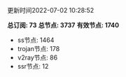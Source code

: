 更新时间2022-07-02 10:28:52

**总订阅: 73**
**总节点: 3737**
**有效节点: 1740**
- ss节点: 1464
- trojan节点: 178
- v2ray节点: 86
- ssr节点: 12
